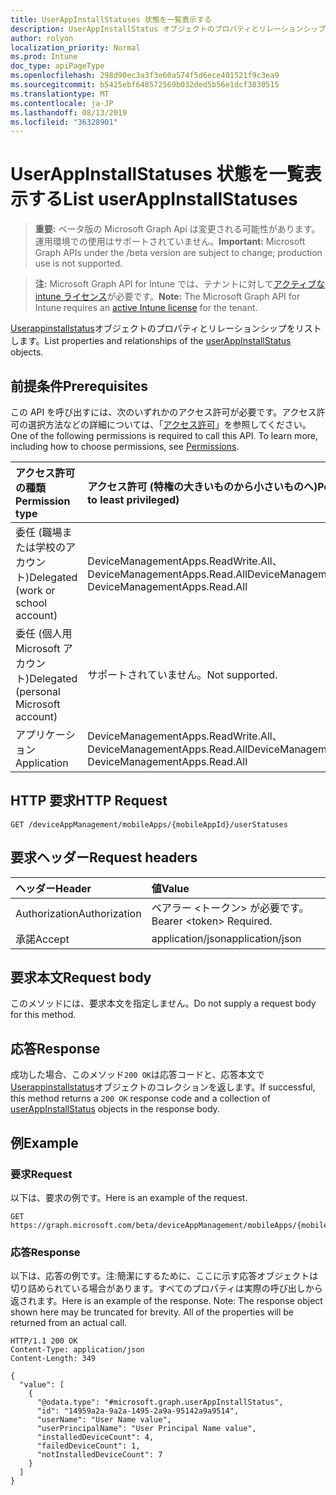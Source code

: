 ```yaml
---
title: UserAppInstallStatuses 状態を一覧表示する
description: UserAppInstallStatus オブジェクトのプロパティとリレーションシップをリストします。
author: rolyon
localization_priority: Normal
ms.prod: Intune
doc_type: apiPageType
ms.openlocfilehash: 298d90ec3a3f3e60a574f5d6ece401521f9c3ea9
ms.sourcegitcommit: b5425ebf648572569b032ded5b56e1dcf3830515
ms.translationtype: MT
ms.contentlocale: ja-JP
ms.lasthandoff: 08/13/2019
ms.locfileid: "36328901"
---
```

# <a name="list-userappinstallstatuses"></a><span data-ttu-id="ebf1f-103">UserAppInstallStatuses 状態を一覧表示する</span><span class="sxs-lookup"><span data-stu-id="ebf1f-103">List userAppInstallStatuses</span></span>

> <span data-ttu-id="ebf1f-104">**重要:** ベータ版の Microsoft Graph Api は変更される可能性があります。運用環境での使用はサポートされていません。</span><span class="sxs-lookup"><span data-stu-id="ebf1f-104">**Important:** Microsoft Graph APIs under the /beta version are subject to change; production use is not supported.</span></span>

> <span data-ttu-id="ebf1f-105">**注:** Microsoft Graph API for Intune では、テナントに対して[アクティブな intune ライセンス](https://go.microsoft.com/fwlink/?linkid=839381)が必要です。</span><span class="sxs-lookup"><span data-stu-id="ebf1f-105">**Note:** The Microsoft Graph API for Intune requires an [active Intune license](https://go.microsoft.com/fwlink/?linkid=839381) for the tenant.</span></span>

<span data-ttu-id="ebf1f-106">[Userappinstallstatus](../resources/intune-apps-userappinstallstatus.md)オブジェクトのプロパティとリレーションシップをリストします。</span><span class="sxs-lookup"><span data-stu-id="ebf1f-106">List properties and relationships of the [userAppInstallStatus](../resources/intune-apps-userappinstallstatus.md) objects.</span></span>

## <a name="prerequisites"></a><span data-ttu-id="ebf1f-107">前提条件</span><span class="sxs-lookup"><span data-stu-id="ebf1f-107">Prerequisites</span></span>
<span data-ttu-id="ebf1f-p101">この API を呼び出すには、次のいずれかのアクセス許可が必要です。アクセス許可の選択方法などの詳細については、「[アクセス許可](/graph/permissions-reference)」を参照してください。</span><span class="sxs-lookup"><span data-stu-id="ebf1f-p101">One of the following permissions is required to call this API. To learn more, including how to choose permissions, see [Permissions](/graph/permissions-reference).</span></span>

|<span data-ttu-id="ebf1f-110">アクセス許可の種類</span><span class="sxs-lookup"><span data-stu-id="ebf1f-110">Permission type</span></span>|<span data-ttu-id="ebf1f-111">アクセス許可 (特権の大きいものから小さいものへ)</span><span class="sxs-lookup"><span data-stu-id="ebf1f-111">Permissions (from most to least privileged)</span></span>|
|:---|:---|
|<span data-ttu-id="ebf1f-112">委任 (職場または学校のアカウント)</span><span class="sxs-lookup"><span data-stu-id="ebf1f-112">Delegated (work or school account)</span></span>|<span data-ttu-id="ebf1f-113">DeviceManagementApps.ReadWrite.All、DeviceManagementApps.Read.All</span><span class="sxs-lookup"><span data-stu-id="ebf1f-113">DeviceManagementApps.ReadWrite.All, DeviceManagementApps.Read.All</span></span>|
|<span data-ttu-id="ebf1f-114">委任 (個人用 Microsoft アカウント)</span><span class="sxs-lookup"><span data-stu-id="ebf1f-114">Delegated (personal Microsoft account)</span></span>|<span data-ttu-id="ebf1f-115">サポートされていません。</span><span class="sxs-lookup"><span data-stu-id="ebf1f-115">Not supported.</span></span>|
|<span data-ttu-id="ebf1f-116">アプリケーション</span><span class="sxs-lookup"><span data-stu-id="ebf1f-116">Application</span></span>|<span data-ttu-id="ebf1f-117">DeviceManagementApps.ReadWrite.All、DeviceManagementApps.Read.All</span><span class="sxs-lookup"><span data-stu-id="ebf1f-117">DeviceManagementApps.ReadWrite.All, DeviceManagementApps.Read.All</span></span>|

## <a name="http-request"></a><span data-ttu-id="ebf1f-118">HTTP 要求</span><span class="sxs-lookup"><span data-stu-id="ebf1f-118">HTTP Request</span></span>
<!-- {
  "blockType": "ignored"
}
-->
``` http
GET /deviceAppManagement/mobileApps/{mobileAppId}/userStatuses
```

## <a name="request-headers"></a><span data-ttu-id="ebf1f-119">要求ヘッダー</span><span class="sxs-lookup"><span data-stu-id="ebf1f-119">Request headers</span></span>
|<span data-ttu-id="ebf1f-120">ヘッダー</span><span class="sxs-lookup"><span data-stu-id="ebf1f-120">Header</span></span>|<span data-ttu-id="ebf1f-121">値</span><span class="sxs-lookup"><span data-stu-id="ebf1f-121">Value</span></span>|
|:---|:---|
|<span data-ttu-id="ebf1f-122">Authorization</span><span class="sxs-lookup"><span data-stu-id="ebf1f-122">Authorization</span></span>|<span data-ttu-id="ebf1f-123">ベアラー &lt;トークン&gt; が必要です。</span><span class="sxs-lookup"><span data-stu-id="ebf1f-123">Bearer &lt;token&gt; Required.</span></span>|
|<span data-ttu-id="ebf1f-124">承諾</span><span class="sxs-lookup"><span data-stu-id="ebf1f-124">Accept</span></span>|<span data-ttu-id="ebf1f-125">application/json</span><span class="sxs-lookup"><span data-stu-id="ebf1f-125">application/json</span></span>|

## <a name="request-body"></a><span data-ttu-id="ebf1f-126">要求本文</span><span class="sxs-lookup"><span data-stu-id="ebf1f-126">Request body</span></span>
<span data-ttu-id="ebf1f-127">このメソッドには、要求本文を指定しません。</span><span class="sxs-lookup"><span data-stu-id="ebf1f-127">Do not supply a request body for this method.</span></span>

## <a name="response"></a><span data-ttu-id="ebf1f-128">応答</span><span class="sxs-lookup"><span data-stu-id="ebf1f-128">Response</span></span>
<span data-ttu-id="ebf1f-129">成功した場合、このメソッド`200 OK`は応答コードと、応答本文で[Userappinstallstatus](../resources/intune-apps-userappinstallstatus.md)オブジェクトのコレクションを返します。</span><span class="sxs-lookup"><span data-stu-id="ebf1f-129">If successful, this method returns a `200 OK` response code and a collection of [userAppInstallStatus](../resources/intune-apps-userappinstallstatus.md) objects in the response body.</span></span>

## <a name="example"></a><span data-ttu-id="ebf1f-130">例</span><span class="sxs-lookup"><span data-stu-id="ebf1f-130">Example</span></span>

### <a name="request"></a><span data-ttu-id="ebf1f-131">要求</span><span class="sxs-lookup"><span data-stu-id="ebf1f-131">Request</span></span>
<span data-ttu-id="ebf1f-132">以下は、要求の例です。</span><span class="sxs-lookup"><span data-stu-id="ebf1f-132">Here is an example of the request.</span></span>
``` http
GET https://graph.microsoft.com/beta/deviceAppManagement/mobileApps/{mobileAppId}/userStatuses
```

### <a name="response"></a><span data-ttu-id="ebf1f-133">応答</span><span class="sxs-lookup"><span data-stu-id="ebf1f-133">Response</span></span>
<span data-ttu-id="ebf1f-p102">以下は、応答の例です。注:簡潔にするために、ここに示す応答オブジェクトは切り詰められている場合があります。すべてのプロパティは実際の呼び出しから返されます。</span><span class="sxs-lookup"><span data-stu-id="ebf1f-p102">Here is an example of the response. Note: The response object shown here may be truncated for brevity. All of the properties will be returned from an actual call.</span></span>
``` http
HTTP/1.1 200 OK
Content-Type: application/json
Content-Length: 349

{
  "value": [
    {
      "@odata.type": "#microsoft.graph.userAppInstallStatus",
      "id": "14959a2a-9a2a-1495-2a9a-95142a9a9514",
      "userName": "User Name value",
      "userPrincipalName": "User Principal Name value",
      "installedDeviceCount": 4,
      "failedDeviceCount": 1,
      "notInstalledDeviceCount": 7
    }
  ]
}
```






